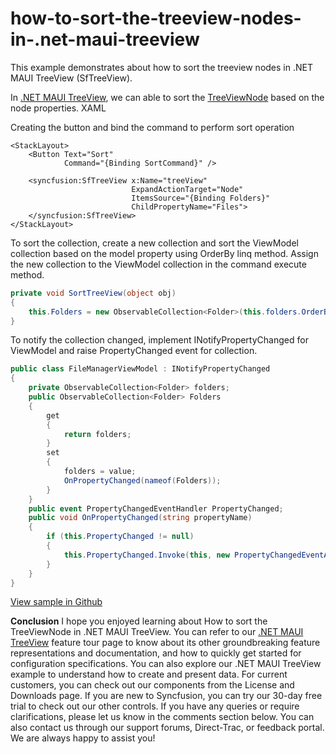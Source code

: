 # how-to-sort-the-treeview-nodes-in-.net-maui-treeview
This example demonstrates about how to sort the treeview nodes in .NET MAUI TreeView (SfTreeView).

In [.NET MAUI TreeView](https://www.syncfusion.com/maui-controls/maui-treeview), we can able to sort the [TreeViewNode](https://help.syncfusion.com/cr/maui/Syncfusion.TreeView.Engine.TreeViewNode.html) based on the node properties. 
XAML

Creating the button and bind the command to perform sort operation

``` xaml
<StackLayout>
    <Button Text="Sort"
            Command="{Binding SortCommand}" />

    <syncfusion:SfTreeView x:Name="treeView"
                           ExpandActionTarget="Node"
                           ItemsSource="{Binding Folders}"
                           ChildPropertyName="Files">
    </syncfusion:SfTreeView>
</StackLayout>
```
To sort the collection, create a new collection and sort the ViewModel collection based on the model property using OrderBy linq method. Assign the new collection to the ViewModel collection in the command execute method.

``` csharp
private void SortTreeView(object obj)
{
    this.Folders = new ObservableCollection<Folder>(this.folders.OrderBy(x => x.ItemName));
}
```
To notify the collection changed, implement INotifyPropertyChanged for ViewModel and raise PropertyChanged event for collection.

``` csharp
public class FileManagerViewModel : INotifyPropertyChanged
{
    private ObservableCollection<Folder> folders;
    public ObservableCollection<Folder> Folders
    {
        get
        {
            return folders;
        }
        set
        {
            folders = value;
            OnPropertyChanged(nameof(Folders));
        }
    }
    public event PropertyChangedEventHandler PropertyChanged;
    public void OnPropertyChanged(string propertyName)
    {
        if (this.PropertyChanged != null)
        {
            this.PropertyChanged.Invoke(this, new PropertyChangedEventArgs(propertyName));
        }
    }
}
```

[View sample in Github](https://github.com/SyncfusionExamples/how-to-sort-the-treeview-nodes-in-.net-maui-treeview)

**Conclusion**
I hope you enjoyed learning about How to sort the TreeViewNode in .NET MAUI TreeView.
You can refer to our [.NET MAUI TreeView](https://www.syncfusion.com/maui-controls/maui-treeview) feature tour page to know about its other groundbreaking feature representations and documentation, and how to quickly get started for configuration specifications. You can also explore our .NET MAUI TreeView example to understand how to create and present data. For current customers, you can check out our components from the License and Downloads page. If you are new to Syncfusion, you can try our 30-day free trial to check out our other controls.
If you have any queries or require clarifications, please let us know in the comments section below. You can also contact us through our support forums, Direct-Trac, or feedback portal. We are always happy to assist you!
